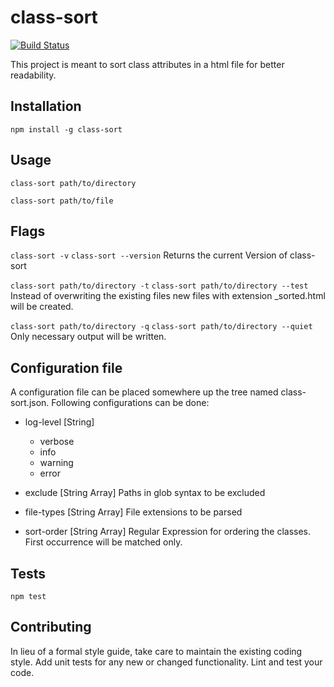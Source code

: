class-sort
=========
[![Build Status](https://travis-ci.com/wesselbaum/class-sort.svg?branch=master)](https://travis-ci.com/wesselbaum/class-sort)

This project is meant to sort class attributes in a html file for better readability.
 
## Installation

  `npm install -g class-sort`

## Usage

  `class-sort path/to/directory`
  
  `class-sort path/to/file`

## Flags

  `class-sort -v` `class-sort --version` Returns the current Version of class-sort  
  
  `class-sort path/to/directory -t` `class-sort path/to/directory --test` Instead of overwriting the existing files new files with extension _sorted.html will be created.

  `class-sort path/to/directory -q` `class-sort path/to/directory --quiet` Only necessary output will be written.
  
## Configuration file

A configuration file can be placed somewhere up the tree named class-sort.json. Following configurations can be done:

*  log-level [String]
   * verbose
   * info
   * warning
   * error
   
*  exclude [String Array] Paths in glob syntax to be excluded
* file-types [String Array] File extensions to be parsed
* sort-order [String Array] Regular Expression for ordering the classes. First occurrence will be matched only.
  
## Tests

  `npm test`

## Contributing

In lieu of a formal style guide, take care to maintain the existing coding style. Add unit tests for any new or changed functionality. Lint and test your code.